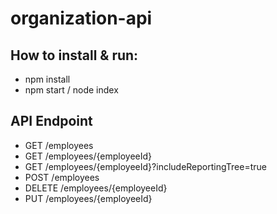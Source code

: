 # organization-api

## How to install & run:
- npm install
- npm start / node index

## API Endpoint
- GET /employees
- GET /employees/{employeeId}
- GET /employees/{employeeId}?includeReportingTree=true
- POST /employees
- DELETE /employees/{employeeId}
- PUT /employees/{employeeId}
